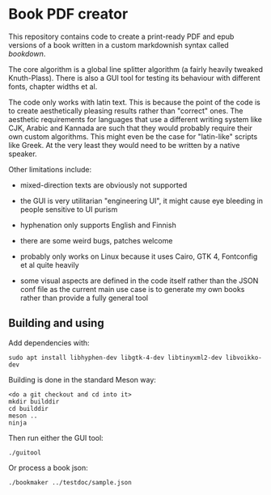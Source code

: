 # Book PDF creator

This repository contains code to create a print-ready PDF and epub
versions of a book written in a custom markdownish syntax called
_bookdown_.

The core algorithm is a global line splitter algorithm (a fairly
heavily tweaked Knuth-Plass). There is also a GUI tool for testing its
behaviour with different fonts, chapter widths et al.

The code only works with latin text. This is because the point of the
code is to create aesthetically pleasing results rather than "correct"
ones. The aesthetic requirements for languages that use a different
writing system like CJK, Arabic and Kannada are such that they would
probably require their own custom algorithms. This might even be the
case for "latin-like" scripts like Greek. At the very least they would
need to be written by a native speaker.

Other limitations include:

- mixed-direction texts are obviously not supported

- the GUI is very utilitarian "engineering UI", it might
cause eye bleeding in people sensitive to UI purism

- hyphenation only supports English and Finnish

- there are some weird bugs, patches welcome

- probably only works on Linux because it uses Cairo, GTK 4,
Fontconfig et al quite heavily

- some visual aspects are defined in the code itself rather than the
JSON conf file as the current main use case is to generate my own
books rather than provide a fully general tool

## Building and using

Add dependencies with:

```
sudo apt install libhyphen-dev libgtk-4-dev libtinyxml2-dev libvoikko-dev
```

Building is done in the standard Meson way:

```
<do a git checkout and cd into it>
mkdir builddir
cd builddir
meson ..
ninja
```

Then run either the GUI tool:

```
./guitool
```

Or process a book json:

```
./bookmaker ../testdoc/sample.json
```
